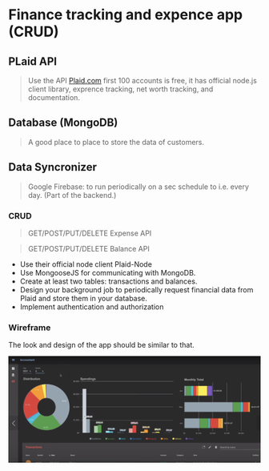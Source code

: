 # Finance tracking and expence app (CRUD)

## PLaid API
>Use the API [Plaid.com](https://plaid.com/) first 100 accounts is free, it has official node.js client library, exprence tracking, net worth tracking, and documentation.

## Database (MongoDB)
> A good place to place to store the data of customers.

## Data Syncronizer 
> Google Firebase: to run periodically on a sec schedule to i.e. every day. (Part of the backend.)

### CRUD

>GET/POST/PUT/DELETE Expense API

>GET/POST/PUT/DELETE Balance API

* Use their official node client Plaid-Node
* Use MongooseJS for communicating with MongoDB.
* Create at least two tables: transactions and balances.
* Design your background job to periodically request financial data from Plaid and store them in your database. 
* Implement authentication and authorization

### Wireframe
The look and design of the app should be similar to that. 

![The wireframe on how it should look](./Wireframe.png)